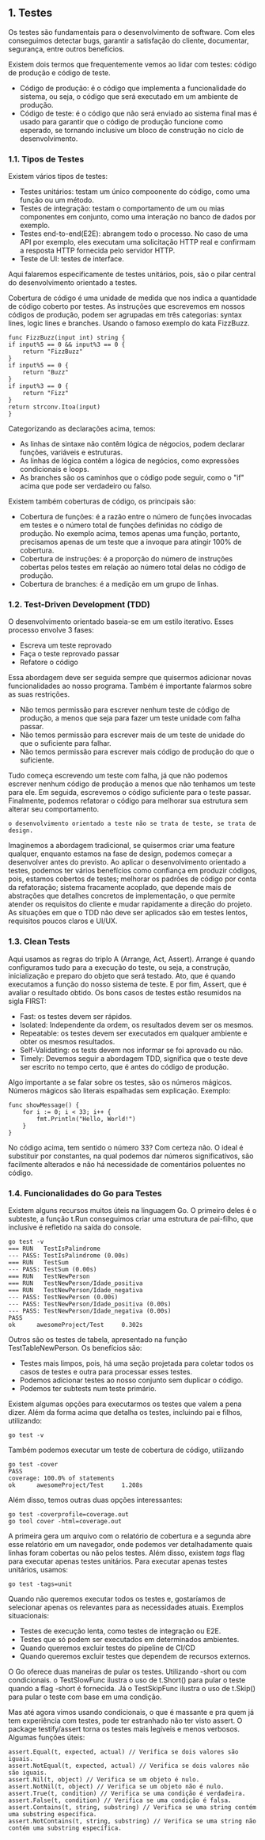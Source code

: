 ## 1. Testes

Os testes são fundamentais para o desenvolvimento de software. Com eles conseguimos detectar bugs, garantir a satisfação do cliente,
documentar, segurança, entre outros benefícios. 

Existem dois termos que frequentemente vemos ao lidar com testes: código de produção e código de teste. 
- Código de produção: é o código que implementa a funcionalidade do sistema, ou seja, o código que será executado em um ambiente de produção.
- Código de teste: é o código que não será enviado ao sistema final mas é usado para garantir que o código de produção funcione como esperado, se tornando inclusive
um bloco de construção no ciclo de desenvolvimento.

### 1.1. Tipos de Testes
Existem vários tipos de testes:
- Testes unitários: testam um único compoonente do código, como uma função ou um método.
- Testes de integração: testam o comportamento de um ou mias componentes em conjunto, como uma interação no banco de dados por exemplo.
- Testes end-to-end(E2E): abrangem todo o processo. No caso de uma API por exemplo, eles executam uma solicitação HTTP real e confirmam a resposta HTTP fornecida pelo servidor HTTP.
- Teste de UI: testes de interface.

Aqui falaremos especificamente de testes unitários, pois, são o pilar central do desenvolvimento orientado a testes.

Cobertura de código é uma unidade de medida que nos indica a quantidade de código coberto por testes. As instruções que escrevemos em nossos códigos de produção, podem ser agrupadas em três 
categorias: syntax lines, logic lines e branches. Usando o famoso exemplo do kata FizzBuzz.

    func FizzBuzz(input int) string {
	if input%5 == 0 && input%3 == 0 {
		return "FizzBuzz"
	}
	if input%5 == 0 {
		return "Buzz"
	}
	if input%3 == 0 {
		return "Fizz"
	}
	return strconv.Itoa(input)
    }

Categorizando as declarações acima, temos:
- As linhas de sintaxe não contêm lógica de négocios, podem declarar funções, variáveis e estruturas.
- As linhas de lógica contêm a lógica de negócios, como expressões condicionais e loops.
- As branches são os caminhos que o código pode seguir, como o "if" acima que pode ser verdadeiro ou falso.

Existem também coberturas de código, os principais são:
- Cobertura de funções: é a razão entre o número de funções invocadas em testes e o número total de funções definidas no código de produção.
No exemplo acima, temos apenas uma função, portanto, precisamos apenas de um teste que a invoque para atingir 100% de cobertura.
- Cobertura de instruções: é a proporção do número de instruções cobertas pelos testes em relação ao número total delas no código de produção.
- Cobertura de branches: é a medição em um grupo de linhas.

### 1.2. Test-Driven Development (TDD)
O desenvolvimento orientado baseia-se em um estilo iterativo. Esses processo envolve 3 fases:
- Escreva um teste reprovado
- Faça o teste reprovado passar
- Refatore o código 

Essa abordagem deve ser seguida sempre que quisermos adicionar novas funcionalidades ao nosso programa. Também é importante falarmos sobre as suas restrições.
- Não temos permissão para escrever nenhum teste de código de produção, a menos que seja para fazer um teste unidade com falha passar.
- Não temos permissão para escrever mais de um teste de unidade do que o suficiente para falhar.
- Não temos permissão para escrever mais código de produção do que o suficiente.

Tudo começa escrevendo um teste com falha, já que não podemos escrever nenhum código de produção a menos que não tenhamos um teste para ele. Em seguida, escrevemos o código suficiente 
para o teste passar. Finalmente, podemos refatorar o código para melhorar sua estrutura sem alterar seu comportamento.

    o desenvolvimento orientado a teste não se trata de teste, se trata de design.

Imaginemos a abordagem tradicional, se quisermos criar uma feature qualquer, enquanto estamos na fase de design, podemos começar a desenvolver antes do previsto.
Ao aplicar o desenvolvimento orientado a testes, podemos ter vários benefícios como confiança em produzir códigos, pois, estamos cobertos de testes; melhorar os padrões de código por
conta da refatoração; sistema fracamente acoplado, que depende mais de abstrações que detalhes concretos de implementação, o que permite atender os requisitos do cliente e mudar rapidamente a
direção do projeto. As situações em que o TDD não deve ser aplicados são em testes lentos, requisitos poucos claros e UI/UX.

### 1.3. Clean Tests
Aqui usamos as regras do triplo A (Arrange, Act, Assert). Arrange é quando configuramos tudo para a execução do teste, ou seja, a construção, inicialização e preparo do objeto que será testado. Ato,
que é quando executamos a função do nosso sistema de teste. E por fim, Assert, que é avaliar o resultado obtido. Os bons casos de testes estão resumidos na sigla FIRST:
- Fast: os testes devem ser rápidos.
- Isolated: Independente da ordem, os resultados devem ser os mesmos.
- Repeatable: os testes devem ser executados em qualquer ambiente e obter os mesmos resultados.
- Self-Validating: os tests devem nos informar se foi aprovado ou não. 
- Timely: Devemos seguir a abordagem TDD, significa que o teste deve ser escrito no tempo certo, que é antes do código de produção. 

Algo importante a se falar sobre os testes, são os números mágicos. Números mágicos são literais espalhadas sem explicação. Exemplo:

    func showMessage() {
        for i := 0; i < 33; i++ {
            fmt.Println("Hello, World!")
        }
    }

No código acima, tem sentido o número 33? Com certeza não. O ideal é substituir por constantes, na qual podemos dar números significativos, são facilmente
alterados e não há necessidade de comentários poluentes no código.

### 1.4. Funcionalidades do Go para Testes
Existem alguns recursos muitos úteis na linguagem Go. O primeiro deles é o subteste, a função t.Run conseguimos criar uma estrutura de pai-filho, que inclusive é refletido na saída do console.

    go test -v
    === RUN   TestIsPalindrome
    --- PASS: TestIsPalindrome (0.00s)
    === RUN   TestSum
    --- PASS: TestSum (0.00s)
    === RUN   TestNewPerson
    === RUN   TestNewPerson/Idade_positiva
    === RUN   TestNewPerson/Idade_negativa
    --- PASS: TestNewPerson (0.00s)
    --- PASS: TestNewPerson/Idade_positiva (0.00s)
    --- PASS: TestNewPerson/Idade_negativa (0.00s)
    PASS
    ok      awesomeProject/Test     0.302s

Outros são os testes de tabela, apresentado na função TestTableNewPerson. Os benefícios 
são:
- Testes mais limpos, pois, há uma seção projetada para coletar todos os casos de testes e outra para processar esses testes.
- Podemos adicionar testes ao nosso conjunto sem duplicar o código.
- Podemos ter subtests num teste primário.

Existem algumas opções para executarmos os testes que valem a pena dizer. Além da forma acima que detalha os testes, incluindo pai e filhos,
utilizando:

    go test -v

Também podemos executar um teste de cobertura de código, utilizando 

    go test -cover
    PASS
    coverage: 100.0% of statements
    ok      awesomeProject/Test     1.208s

Além disso, temos outras duas opções interessantes:

    go test -coverprofile=coverage.out
    go tool cover -html=coverage.out

A primeira gera um arquivo com o relatório de cobertura e a segunda abre esse relatório em um navegador, onde podemos ver detalhadamente quais 
linhas foram cobertas ou não pelos testes. Além disso, existem _tags_ flag para executar apenas testes unitários. Para executar apenas testes unitários, usamos:

    go test -tags=unit

Quando não queremos executar todos os testes e, gostaríamos de selecionar apenas os relevantes para as necessidades atuais. Exemplos situacionais:
- Testes de execução lenta, como testes de integração ou E2E.
- Testes que só podem ser executados em determinados ambientes. 
- Quando queremos excluir testes do pipeline de CI/CD
- Quando queremos excluir testes que dependem de recursos externos.

O Go oferece duas maneiras de pular os testes. Utilizando -short ou com condicionais. o TestSlowFunc ilustra o uso 
de t.Short() para pular o teste quando a flag -short é fornecida. Já o TestSkipFunc ilustra o uso de t.Skip() para pular o teste com base em uma condição.

Mas até agora vimos usando condicionais, o que é massante e pra quem já tem experiência com testes, pode ter estranhado não ter visto assert. O package testify/assert torna
os testes mais legíveis e menos verbosos. Algumas funções úteis:

    assert.Equal(t, expected, actual) // Verifica se dois valores são iguais.
    assert.NotEqual(t, expected, actual) // Verifica se dois valores não são iguais.
    assert.Nil(t, object) // Verifica se um objeto é nulo.
    assert.NotNil(t, object) // Verifica se um objeto não é nulo.
    assert.True(t, condition) // Verifica se uma condição é verdadeira.
    assert.False(t, condition) // Verifica se uma condição é falsa.
    assert.Contains(t, string, substring) // Verifica se uma string contém uma substring específica.
    assert.NotContains(t, string, substring) // Verifica se uma string não contém uma substring específica.

